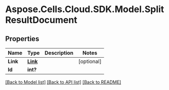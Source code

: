 # Aspose.Cells.Cloud.SDK.Model.SplitResultDocument
## Properties

Name | Type | Description | Notes
------------ | ------------- | ------------- | -------------
**Link** | [**Link**](Link.md) |  | [optional] 
**Id** | **int?** |  | 

[[Back to Model list]](../README.md#documentation-for-models) [[Back to API list]](../README.md#documentation-for-api-endpoints) [[Back to README]](../README.md)

